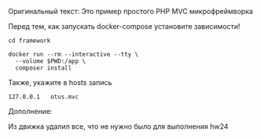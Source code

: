 Оригинальный текст:
Это пример простого PHP MVC микрофреймворка

Перед тем, как запускать docker-compose установите зависимости!
```
cd framework

docker run --rm --interactive --tty \
  --volume $PWD:/app \
  composer install
```

Также, укажите в hosts запись
```
127.0.0.1   otus.mvc
```
Дополнение:

Из движка удалил все, что не нужно было для выполнения hw24